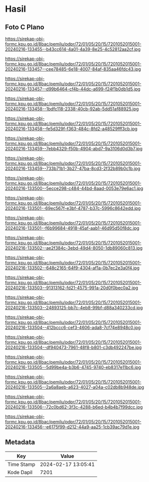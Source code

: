 # Hasil

## Foto C Plano

https://sirekap-obj-formc.kpu.go.id/8bac/pemilu/pdpr/72/01/05/20/15/7201052015001-20240216-133455--b43cc614-4a01-4a39-8e25-4c52812aa2cf.jpg

https://sirekap-obj-formc.kpu.go.id/8bac/pemilu/pdpr/72/01/05/20/15/7201052015001-20240216-133457--cee78485-6e18-4007-84af-835aa46fdc43.jpg

https://sirekap-obj-formc.kpu.go.id/8bac/pemilu/pdpr/72/01/05/20/15/7201052015001-20240216-133457--d99b6464-cf4b-44dc-a699-f24f1b0db1d5.jpg

https://sirekap-obj-formc.kpu.go.id/8bac/pemilu/pdpr/72/01/05/20/15/7201052015001-20240216-133458--1bdfc118-2338-40cb-92ab-5dd51af88925.jpg

https://sirekap-obj-formc.kpu.go.id/8bac/pemilu/pdpr/72/01/05/20/15/7201052015001-20240216-133458--fe5d329f-f363-484c-8fd2-a48529fff3cb.jpg

https://sirekap-obj-formc.kpu.go.id/8bac/pemilu/pdpr/72/01/05/20/15/7201052015001-20240216-133459--7ebb4329-f50b-4904-abd7-9a3106d0d3b7.jpg

https://sirekap-obj-formc.kpu.go.id/8bac/pemilu/pdpr/72/01/05/20/15/7201052015001-20240216-133459--733b71b1-3b27-47ba-8cd3-2f32b89b0c1b.jpg

https://sirekap-obj-formc.kpu.go.id/8bac/pemilu/pdpr/72/01/05/20/15/7201052015001-20240216-133500--5ecce298-c484-44bd-8aad-0053e79e6ac1.jpg

https://sirekap-obj-formc.kpu.go.id/8bac/pemilu/pdpr/72/01/05/20/15/7201052015001-20240216-133501--69ec567f-e3bf-4787-b37c-5996c8642edd.jpg

https://sirekap-obj-formc.kpu.go.id/8bac/pemilu/pdpr/72/01/05/20/15/7201052015001-20240216-133501--f6b99684-4918-45af-aab1-46d95d50f8dc.jpg

https://sirekap-obj-formc.kpu.go.id/8bac/pemilu/pdpr/72/01/05/20/15/7201052015001-20240216-133502--ae2f384c-3ebd-49d4-8050-1db89060c813.jpg

https://sirekap-obj-formc.kpu.go.id/8bac/pemilu/pdpr/72/01/05/20/15/7201052015001-20240216-133502--648c2165-64f9-4304-af1a-0b7ec2e3a0f4.jpg

https://sirekap-obj-formc.kpu.go.id/8bac/pemilu/pdpr/72/01/05/20/15/7201052015001-20240216-133503--91313162-fd21-4575-991a-20d0f0bec0a2.jpg

https://sirekap-obj-formc.kpu.go.id/8bac/pemilu/pdpr/72/01/05/20/15/7201052015001-20240216-133503--24893125-bb7c-4eb8-99bf-d88a340233cd.jpg

https://sirekap-obj-formc.kpu.go.id/8bac/pemilu/pdpr/72/01/05/20/15/7201052015001-20240216-133504--412bccc6-cef3-4606-ada8-7cf74e8948c0.jpg

https://sirekap-obj-formc.kpu.go.id/8bac/pemilu/pdpr/72/01/05/20/15/7201052015001-20240216-133504--df940473-7961-48f8-b801-c3db492247be.jpg

https://sirekap-obj-formc.kpu.go.id/8bac/pemilu/pdpr/72/01/05/20/15/7201052015001-20240216-133505--5d99be4a-b3b6-4745-9740-eb8317e11bc6.jpg

https://sirekap-obj-formc.kpu.go.id/8bac/pemilu/pdpr/72/01/05/20/15/7201052015001-20240216-133505--2a6a8aeb-a623-4027-a04a-c02db8b948de.jpg

https://sirekap-obj-formc.kpu.go.id/8bac/pemilu/pdpr/72/01/05/20/15/7201052015001-20240216-133506--72c0bd62-3f3c-4288-b6ed-b4b4b7f99dcc.jpg

https://sirekap-obj-formc.kpu.go.id/8bac/pemilu/pdpr/72/01/05/20/15/7201052015001-20240216-133456--e6175f99-d212-44a9-aa25-1cb39ac79d1e.jpg


## Metadata

| Key        | Value               |
| ---------- | ------------------- |
| Time Stamp | 2024-02-17 13:05:41 |
| Kode Dapil | 7201                |



